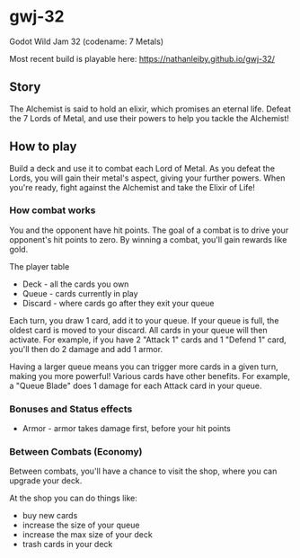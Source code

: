 # gwj-32
Godot Wild Jam 32 (codename: 7 Metals)

Most recent build is playable here: https://nathanleiby.github.io/gwj-32/

## Story

The Alchemist is said to hold an elixir, which promises an eternal life.
Defeat the 7 Lords of Metal, and use their powers to help you tackle the Alchemist!

## How to play

Build a deck and use it to combat each Lord of Metal.
As you defeat the Lords, you will gain their metal's aspect, giving your further powers.
When you're ready, fight against the Alchemist and take the Elixir of Life!

### How combat works

You and the opponent have hit points.
The goal of a combat is to drive your opponent's hit points to zero.
By winning a combat, you'll gain rewards like gold.

The player table

- Deck - all the cards you own
- Queue - cards currently in play
- Discard - where cards go after they exit your queue

Each turn, you draw 1 card, add it to your queue.
If your queue is full, the oldest card is moved to your discard.
All cards in your queue will then activate.
For example, if you have 2 "Attack 1" cards and 1 "Defend 1" card, you'll then do 2 damage and add 1 armor.

Having a larger queue means you can trigger more cards in a given turn, making you more powerful!
Various cards have other benefits. For example, a "Queue Blade" does 1 damage for each Attack card in your queue.

### Bonuses and Status effects

- Armor - armor takes damage first, before your hit points

### Between Combats (Economy)

Between combats, you'll have a chance to visit the shop, where you can upgrade your deck.

At the shop you can do things like:
- buy new cards
- increase the size of your queue
- increase the max size of your deck
- trash cards in your deck
